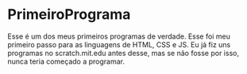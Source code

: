 # PrimeiroPrograma

Esse é um dos meus primeiros programas de verdade. Esse foi meu primeiro passo para as linguagens de HTML, CSS e JS.
Eu já fiz uns programas no scratch.mit.edu antes desse, mas se não fosse por isso, nunca teria começado a programar.
